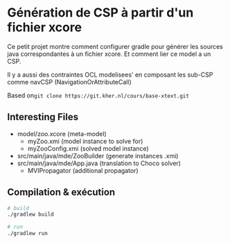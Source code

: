 # Génération de CSP à partir d'un fichier xcore

Ce petit projet montre comment configurer gradle pour générer les sources java correspondantes à un fichier xcore.
Et comment lier ce model a un CSP.

Il y a aussi des contraintes OCL modelisees' en composant les sub-CSP comme navCSP (NavigationOrAttributeCall)

Based on`git clone https://git.kher.nl/cours/base-xtext.git`

## Interesting Files
- model/zoo.xcore (meta-model)
    - myZoo.xmi (model instance to solve for)
    - myZooConfig.xmi (solved model instance)
- src/main/java/mde/ZooBuilder (generate instances .xmi)
- src/main/java/mde/App.java (translation to Choco solver)
    - MVIPropagator (additional propagator)

## Compilation & exécution

```bash
# build
./gradlew build

# run
./gradlew run
```
